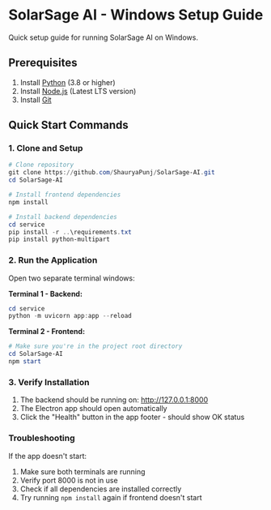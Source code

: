 # SolarSage AI - Windows Setup Guide

Quick setup guide for running SolarSage AI on Windows.

## Prerequisites

1. Install [Python](https://www.python.org/downloads/) (3.8 or higher)
2. Install [Node.js](https://nodejs.org/) (Latest LTS version)
3. Install [Git](https://git-scm.com/downloads)

## Quick Start Commands

### 1. Clone and Setup
```powershell
# Clone repository
git clone https://github.com/ShauryaPunj/SolarSage-AI.git
cd SolarSage-AI

# Install frontend dependencies
npm install

# Install backend dependencies
cd service
pip install -r ..\requirements.txt
pip install python-multipart
```

### 2. Run the Application

Open two separate terminal windows:

**Terminal 1 - Backend:**
```powershell
cd service
python -m uvicorn app:app --reload
```

**Terminal 2 - Frontend:**
```powershell
# Make sure you're in the project root directory
cd SolarSage-AI
npm start
```

### 3. Verify Installation

1. The backend should be running on: http://127.0.0.1:8000
2. The Electron app should open automatically
3. Click the "Health" button in the app footer - should show OK status

### Troubleshooting

If the app doesn't start:
1. Make sure both terminals are running
2. Verify port 8000 is not in use
3. Check if all dependencies are installed correctly
4. Try running `npm install` again if frontend doesn't start
